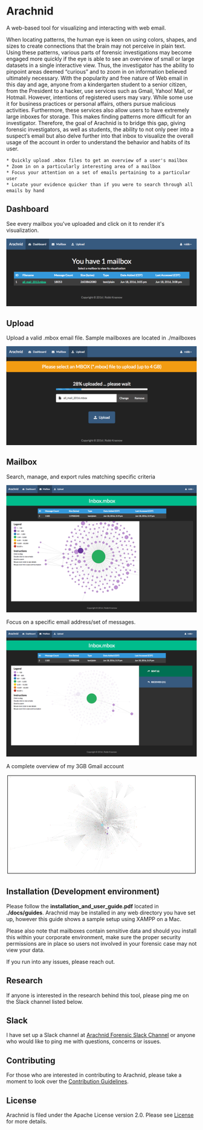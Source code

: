 Arachnid
============
A web-based tool for visualizing and interacting with web email.

When locating patterns, the human eye is keen on using colors, shapes, and sizes to create connections that the brain may not perceive in plain text. Using these patterns, various parts of forensic investigations may become engaged more quickly if the eye is able to see an overview of small or large datasets in a single interactive view. Thus, the investigator has the ability to pinpoint areas deemed “curious” and to zoom in on information believed ultimately necessary. With the popularity and free nature of Web email in this day and age, anyone from a kindergarten student to a senior citizen, from the President to a hacker, use services such as Gmail, Yahoo! Mail, or Hotmail. However, intentions of registered users may vary. While some use it for business practices or personal affairs, others pursue malicious activities. Furthermore, these services also allow users to have extremely large inboxes for storage. This makes finding patterns more difficult for an investigator. Therefore, the goal of Arachnid is to bridge this gap, giving forensic investigators, as well as students, the ability to not only peer into a suspect’s email but also delve further into that inbox to visualize the overall usage of the account in order to understand the behavior and habits of its user.

    * Quickly upload .mbox files to get an overview of a user's mailbox
    * Zoom in on a particularly interesting area of a mailbox
    * Focus your attention on a set of emails pertaining to a particular user
    * Locate your evidence quicker than if you were to search through all emails by hand


Dashboard
------------------
See every mailbox you've uploaded and click on it to render it's visualization.

![Dashboard](./docs/images/01-filled-dashboard.png)


Upload
-------------------
Upload a valid .mbox email file. Sample mailboxes are located in ./mailboxes

![Upload](./docs/images/02-upload-progress.png)


Mailbox
----------------
Search, manage, and export rules matching specific criteria

![Mailbox Overview](./docs/images/03-mailbox.png)

Focus on a specific email address/set of messages.

![Mailbox Focus](./docs/images/04-mailbox-focus-messages.png)

A complete overview of my 3GB Gmail account

![Mailbox Gmail](./docs/images/05-gmail.png)


Installation (Development environment)
---------------------------------------------------------------------
Please follow the **installation_and_user_guide.pdf** located in **./docs/guides**. Arachnid may be installed in any web directory you have set up, however this guide shows a sample setup using XAMPP on a Mac.

Please also note that mailboxes contain sensitive data and should you install this within your corporate environment, make sure the proper security permissions are in place so users not involved in your forensic case may not view your data.

If you run into any issues, please reach out.


Research
-------
If anyone is interested in the research behind this tool, please ping me on the Slack channel listed below.


Slack
-----
I have set up a Slack channel at [Arachnid Forensic Slack Channel](arachnid-forensic.slack.com) or anyone who would like to ping me with questions, concerns or issues. 


Contributing
------------
For those who are interested in contributing to Arachnid, please take a moment to look over the [Contribution Guidelines](./CONTRIBUTING.md).


License
-------
Arachnid is filed under the Apache License version 2.0. Please see [License](./LICENSE) for more details.